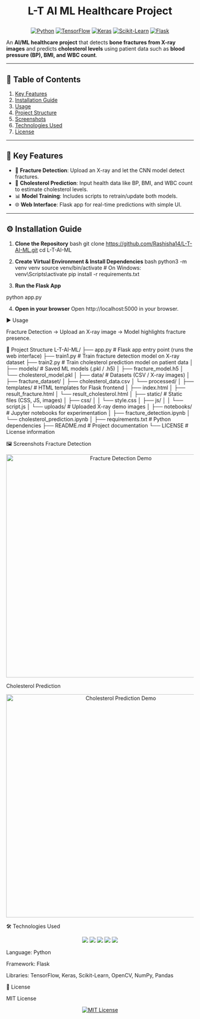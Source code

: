 # <p align="center">L-T AI ML Healthcare Project</p>

<p align="center">
  <a href="#"><img src="https://img.shields.io/badge/Python-3776AB?style=for-the-badge&logo=python&logoColor=white" alt="Python"></a>
  <a href="#"><img src="https://img.shields.io/badge/TensorFlow-FF6F00?style=for-the-badge&logo=tensorflow&logoColor=white" alt="TensorFlow"></a>
  <a href="#"><img src="https://img.shields.io/badge/Keras-D00000?style=for-the-badge&logo=keras&logoColor=white" alt="Keras"></a>
  <a href="#"><img src="https://img.shields.io/badge/Scikit--Learn-F7931E?style=for-the-badge&logo=scikit-learn&logoColor=white" alt="Scikit-Learn"></a>
  <a href="#"><img src="https://img.shields.io/badge/Flask-000000?style=for-the-badge&logo=flask&logoColor=white" alt="Flask"></a>
</p>

An **AI/ML healthcare project** that detects **bone fractures from X-ray images** and predicts **cholesterol levels** using patient data such as **blood pressure (BP), BMI, and WBC count**.  

---

## 📌 Table of Contents
1. [Key Features](#key-features)  
2. [Installation Guide](#installation-guide)  
3. [Usage](#usage)  
4. [Project Structure](#project-structure)  
5. [Screenshots](#screenshots)  
6. [Technologies Used](#technologies-used)  
7. [License](#license)  

---

## 🚀 Key Features

- 🩻 **Fracture Detection**: Upload an X-ray and let the CNN model detect fractures.  
- 🧪 **Cholesterol Prediction**: Input health data like BP, BMI, and WBC count to estimate cholesterol levels.  
- 📊 **Model Training**: Includes scripts to retrain/update both models.  
- 🌐 **Web Interface**: Flask app for real-time predictions with simple UI.  

---

## ⚙️ Installation Guide

1. **Clone the Repository**
bash
git clone https://github.com/Rashisha14/L-T-AI-ML.git
cd L-T-AI-ML

2. **Create Virtual Environment & Install Dependencies**
bash
python3 -m venv venv
source venv/bin/activate   # On Windows: venv\Scripts\activate
pip install -r requirements.txt

3. **Run the Flask App**

python app.py


4. **Open in your browser**
Open http://localhost:5000 in your browser.

▶️ Usage

Fracture Detection → Upload an X-ray image → Model highlights fracture presence.

📂 Project Structure
L-T-AI-ML/
├── app.py                  # Flask app entry point (runs the web interface)
├── train1.py               # Train fracture detection model on X-ray dataset
├── train2.py               # Train cholesterol prediction model on patient data
│
├── models/                 # Saved ML models (.pkl / .h5)
│   ├── fracture_model.h5
│   └── cholesterol_model.pkl
│
├── data/                   # Datasets (CSV / X-ray images)
│   ├── fracture_dataset/
│   ├── cholesterol_data.csv
│   └── processed/
│
├── templates/              # HTML templates for Flask frontend
│   ├── index.html
│   ├── result_fracture.html
│   └── result_cholesterol.html
│
├── static/                 # Static files (CSS, JS, images)
│   ├── css/
│   │   └── style.css
│   ├── js/
│   │   └── script.js
│   └── uploads/            # Uploaded X-ray demo images
│
├── notebooks/              # Jupyter notebooks for experimentation
│   ├── fracture_detection.ipynb
│   └── cholesterol_prediction.ipynb
│
├── requirements.txt        # Python dependencies
├── README.md               # Project documentation
└── LICENSE                 # License information



🖼 Screenshots
Fracture Detection
<p align="center"> <img src="static/uploads/fracture_demo.png" alt="Fracture Detection Demo" width="600"> </p>
Cholesterol Prediction
<p align="center"> <img src="static/uploads/cholesterol_demo.png" alt="Cholesterol Prediction Demo" width="600"> </p>
🛠 Technologies Used
<p align="center"> <a href="#"><img src="https://img.shields.io/badge/Python-3776AB?style=for-the-badge&logo=python&logoColor=white"></a> <a href="#"><img src="https://img.shields.io/badge/TensorFlow-FF6F00?style=for-the-badge&logo=tensorflow&logoColor=white"></a> <a href="#"><img src="https://img.shields.io/badge/Keras-D00000?style=for-the-badge&logo=keras&logoColor=white"></a> <a href="#"><img src="https://img.shields.io/badge/Scikit--Learn-F7931E?style=for-the-badge&logo=scikit-learn&logoColor=white"></a> <a href="#"><img src="https://img.shields.io/badge/Flask-000000?style=for-the-badge&logo=flask&logoColor=white"></a> </p>

Language: Python

Framework: Flask

Libraries: TensorFlow, Keras, Scikit-Learn, OpenCV, NumPy, Pandas

📜 License

MIT License

<p align="center"> <a href="https://opensource.org/licenses/MIT"><img src="https://img.shields.io/badge/License-MIT-yellow.svg" alt="MIT License"></a> </p>
